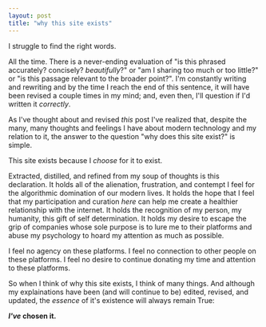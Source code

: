 ```yaml
---
layout: post
title: "why this site exists"
---
```

I struggle to find the right words.

All the time. There is a never-ending evaluation of "is this phrased accurately? concisely? _beautifully_?" or "am I sharing too much or too little?" or "is this passage relevant to the broader point?". I'm constantly writing and rewriting and by the time I reach the end of this sentence, it will have been revised a couple times in my mind; and, even then, I'll question if I'd written it _correctly_.

As I've thought about and revised _this_ post I've realized that, despite the many, many thoughts and feelings I have about modern technology and my relation to it, the answer to the question "why does this site exist?" is simple.

This site exists because I _choose_ for it to exist.

Extracted, distilled, and refined from my soup of thoughts is this declaration. It holds all of the alienation, frustration, and contempt I feel for the algorithmic domination of our modern lives. It holds the hope that I feel that my participation and curation _here_ can help me create a healthier relationship with the internet. It holds the recognition of my person, my humanity, this gift of self determination. It holds my desire to escape the grip of companies whose sole purpose is to lure me to their platforms and abuse my psychology to hoard my attention as much as possible.

I feel no agency on these platforms. I feel no connection to other people on these platforms. I feel no desire to continue donating my time and attention to these platforms.

So when I think of why this site exists, I think of many things. And although my explainations have been (and will continue to be) edited, revised, and updated, the _essence_ of it's existence will always remain True:

**_I've_ chosen it.**